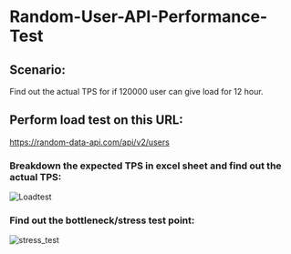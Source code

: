 # Random-User-API-Performance-Test

## Scenario:
Find out the actual TPS for if 120000 user can give load for 12 hour.

## Perform load test on this URL:
https://random-data-api.com/api/v2/users

### Breakdown the expected TPS in excel sheet and find out the actual TPS:
![Loadtest](https://user-images.githubusercontent.com/52671754/215353406-3daedef0-f12b-4d92-829b-a423d6a9acca.png)

### Find out the bottleneck/stress test point:
![stress_test](https://user-images.githubusercontent.com/52671754/215774602-d52c3ba4-459e-4668-8a85-657f23a7b6b4.png)
